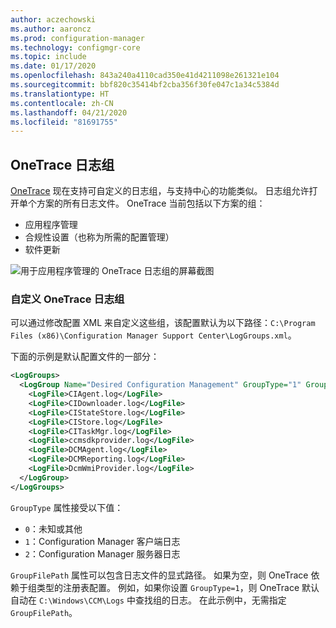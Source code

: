 ```yaml
---
author: aczechowski
ms.author: aaroncz
ms.prod: configuration-manager
ms.technology: configmgr-core
ms.topic: include
ms.date: 01/17/2020
ms.openlocfilehash: 843a240a4110cad350e41d4211098e261321e104
ms.sourcegitcommit: bbf820c35414bf2cba356f30fe047c1a34c5384d
ms.translationtype: HT
ms.contentlocale: zh-CN
ms.lasthandoff: 04/21/2020
ms.locfileid: "81691755"
---
```

## <a name="onetrace-log-groups"></a><a name="bkmk_onetrace"></a> OneTrace 日志组

<!--5559993-->

[OneTrace](../../../../support/support-center-onetrace.md) 现在支持可自定义的日志组，与支持中心的功能类似。 日志组允许打开单个方案的所有日志文件。 OneTrace 当前包括以下方案的组：

- 应用程序管理
- 合规性设置（也称为所需的配置管理）
- 软件更新

![用于应用程序管理的 OneTrace 日志组的屏幕截图](../../media/5559993-onetrace-log-groups.png)

### <a name="customize-onetrace-log-groups"></a>自定义 OneTrace 日志组

可以通过修改配置 XML 来自定义这些组，该配置默认为以下路径：`C:\Program Files (x86)\Configuration Manager Support Center\LogGroups.xml`。

下面的示例是默认配置文件的一部分：

``` XML
<LogGroups>
  <LogGroup Name="Desired Configuration Management" GroupType="1" GroupFilePath="">
    <LogFile>CIAgent.log</LogFile>
    <LogFile>CIDownloader.log</LogFile>
    <LogFile>CIStateStore.log</LogFile>
    <LogFile>CIStore.log</LogFile>
    <LogFile>CITaskMgr.log</LogFile>
    <LogFile>ccmsdkprovider.log</LogFile>
    <LogFile>DCMAgent.log</LogFile>
    <LogFile>DCMReporting.log</LogFile>
    <LogFile>DcmWmiProvider.log</LogFile>
  </LogGroup>
</LogGroups>
```

`GroupType` 属性接受以下值：

- `0`：未知或其他
- `1`：Configuration Manager 客户端日志
- `2`：Configuration Manager 服务器日志

`GroupFilePath` 属性可以包含日志文件的显式路径。 如果为空，则 OneTrace 依赖于组类型的注册表配置。 例如，如果你设置 `GroupType=1`，则 OneTrace 默认自动在 `C:\Windows\CCM\Logs` 中查找组的日志。 在此示例中，无需指定 `GroupFilePath`。
